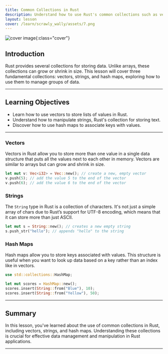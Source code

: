 ```yaml
---
title: Common Collections in Rust
description: Understand how to use Rust's common collections such as vectors, strings, and hash maps to store and manage data efficiently.
layout: lesson
cover: /learn/scrawly_wally/assets/7.png
---
```


![cover image]({{page.cover}}){:class="cover"}

## Introduction

Rust provides several collections for storing data. Unlike arrays, these collections can grow or shrink in size. This lesson will cover three fundamental collections: vectors, strings, and hash maps, exploring how to use them to manage groups of data.

---

## Learning Objectives

- Learn how to use vectors to store lists of values in Rust.
- Understand how to manipulate strings, Rust's collection for storing text.
- Discover how to use hash maps to associate keys with values.

---

### Vectors

Vectors in Rust allow you to store more than one value in a single data structure that puts all the values next to each other in memory. Vectors are similar to arrays but can grow and shrink in size.

```rust
let mut v: Vec<i32> = Vec::new(); // create a new, empty vector
v.push(5); // add the value 5 to the end of the vector
v.push(6); // add the value 6 to the end of the vector
```

### Strings

The `String` type in Rust is a collection of characters. It's not just a simple array of chars due to Rust’s support for UTF-8 encoding, which means that it can store more than just ASCII.

```rust
let mut s = String::new(); // creates a new empty string
s.push_str("hello"); // appends "hello" to the string
```

### Hash Maps

Hash maps allow you to store keys associated with values. This structure is useful when you want to look up data based on a key rather than an index like in vectors.

```rust
use std::collections::HashMap;

let mut scores = HashMap::new();
scores.insert(String::from("Blue"), 10);
scores.insert(String::from("Yellow"), 50);
```

---

## Summary

In this lesson, you've learned about the use of common collections in Rust, including vectors, strings, and hash maps. Understanding these collections is crucial for effective data management and manipulation in Rust applications.

---
